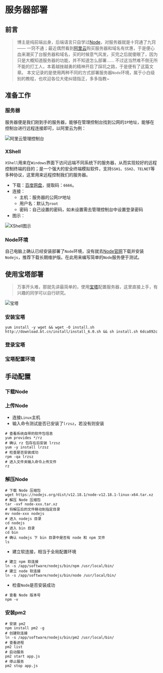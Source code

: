 # 服务器部署

## 前言

> 博主是纯前端出身，后端语言只自学过[Node](https://nodejs.org/)，对服务器就是十窍通了九窍 —— 一窍不通；最近偶然看到[阿里云](https://www.aliyun.com/)购买服务器和域名有优惠，于是便心血来潮买了台服务器和域名，买的时候意气风发，买完之后就傻眼了，因为只是大概知道服务器的功能，并不知道怎么部署......
> 不过这当然难不倒无所不能的打工人，本着越挫越勇的精神开启了踩坑之路，于是便有了这篇文章。
> 本文记录的是使用两种不同的方式部署服务器`Node`环境，属于小白级别的教程，也欢迎各位大佬纠错指正，多多指教~

## 准备工作

### 服务器

服务器便是我们刚到手的服务器，能够在管理控制台找到公网的`IP`地址，能够在控制台进行远程连接即可，以阿里云为例：

![阿里云管理控制台](https://cdn.jsdelivr.net/gh/9ml/cdn@main/images/blog/server/aliyun-server-console.png)

### XShell

`XShell`用来在`Windows`界面下访问远端不同系统下的服务器，从而实现较好的远程控制终端的目的；是一个强大的安全终端模拟软件，支持`SSH1`、`SSH2`、`TELNET`等多种协议，这里用来远程控制我们的服务器。

- 下载：[百度网盘](https://pan.baidu.com/s/1WJFY0sDYe8lR5nmNWsmglQ)，提取码：`6666`。
- 连接：
  - 主机：服务器的公网`IP`地址
  - 用户名：默认为`root`
  - 密码：自己设置的密码，如未设置需去管理控制台中设置登录密码
- 图示：

![XShell图示](https://cdn.jsdelivr.net/gh/9ml/cdn@main/images/blog/server/xshell-example.png)

### Node环境

自己电脑上确认已经安装部署了`Node`环境，没有就去[Node官网](https://nodejs.org/)下载并安装`Nodejs`，推荐下载长期维护版。在此用来编写简单的`Node`服务便于测试。

## 使用宝塔部署

> 万事开头难，那就先讲最简单的，使用[宝塔](https://www.bt.cn/)配置服务器，这里直接上手，有兴趣的同学可以自行研究。

![宝塔](https://cdn.jsdelivr.net/gh/9ml/cdn@main/images/blog/server/bt.png)

### 安装宝塔

```shell
yum install -y wget && wget -O install.sh http://download.bt.cn/install/install_6.0.sh && sh install.sh 6dca892c
```

### 登录宝塔

### 宝塔配置环境

## 手动配置

### 下载Node

### 上传Node

- 连接`Linux`主机
- 输入命令测试是否已安装了`lrzsz`，若没有则安装

```shell
# 查看系统自带的软件包信息
yum provides */rz
# 确认 rz 包存在后安装 lrzsz
yum -y install lrzsz
# 检查是否安装成功
rpm -qa lrzsz
# 进入文件夹输入命令上传文件
rz
```

### 解压Node

```shell
# 下载 Node 压缩包
wget https://nodejs.org/dist/v12.18.1/node-v12.18.1-linux-x64.tar.xz
# 解压 Node 压缩包
tar -xvf node-xxx.tar.xz
# 将解压后的文件移动到指定目录
mv node-xxx nodejs
# 进入 nodejs 目录
cd nodejs
# 进入 bin 目录
cd bin
# 确认 nodejs 下 bin 目录中是否有 node 和 npm 文件
ls
```

- 建立软连接，相当于全局配置环境

```shell
# 建立 npm 软连接
ln -s /app/software/nodejs/bin/npm /usr/local/bin/
# 建立 node 软连接
ln -s /app/software/nodejs/bin/node /usr/local/bin/
```

- 检查`Node`是否安装成功

```shell
# 查看 Node 版本号
npm -v
```

### 安装pm2

```shell
# 安装 pm2
npm install pm2 -g
# 创建软连接
ln -s /app/software/nodejs/bin/pm2 /usr/local/bin/
# 查看进程
pm2 list
# 启动服务
pm2 start app.js
# 停止服务
pm2 stop app.js
```
